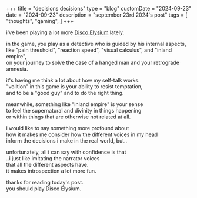 +++
title = "decisions decisions"
type = "blog"
customDate = "2024-09-23"
date = "2024-09-23"
description = "september 23rd 2024's post"
tags = [
    "thoughts",
    "gaming",
]
+++

i've been playing a lot more [Disco Elysium](https://en.wikipedia.org/wiki/Disco_Elysium) lately.

in the game, you play as a detective who is guided by his internal aspects,\
like "pain threshold", "reaction speed", "visual calculus", and "inland empire",\
on your journey to solve the case of a hanged man and your retrograde amnesia.

it's having me think a lot about how my self-talk works.\
"volition" in this game is your ability to resist temptation,\
and to be a "good guy" and to do the right thing.

meanwhile, something like "inland empire" is your sense\
to feel the supernatural and divinity in things happening\
or within things that are otherwise not related at all.

i would like to say something more profound about\
how it makes me consider how the different voices in my head\
inform the decisions i make in the real world, but..

unfortunately, all i can say with confidence is that\
..i just like imitating the narrator voices\
that all the different aspects have.\
it makes introspection a lot more fun.

thanks for reading today's post.\
you should play Disco Elysium.